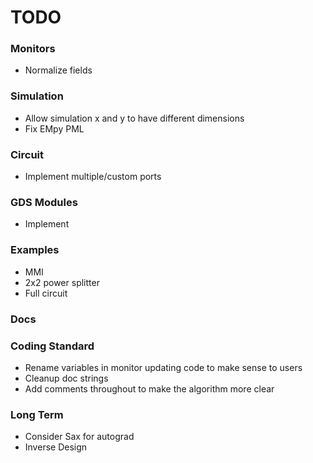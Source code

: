 # TODO

### Monitors
- Normalize fields

### Simulation
- Allow simulation x and y to have different dimensions
- Fix EMpy PML

### Circuit
- Implement multiple/custom ports

### GDS Modules
- Implement

### Examples
- MMI
- 2x2 power splitter
- Full circuit

### Docs

### Coding Standard
- Rename variables in monitor updating code to make sense to users
- Cleanup doc strings
- Add comments throughout to make the algorithm more clear

### Long Term
- Consider Sax for autograd
- Inverse Design
